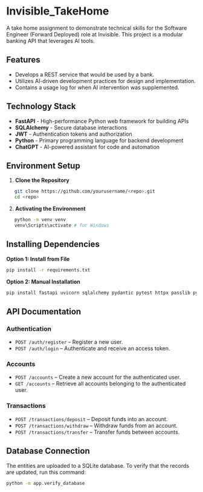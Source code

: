 # Invisible_TakeHome
A take home assignment to demonstrate technical skills for the Software Engineer (Forward Deployed) role at Invisible. This project is a modular banking API that leverages AI tools.

## Features
- Develops a REST service that would be used by a bank.
- Utilizes AI-driven development practices for design and implementation.
- Contains a usage log for when AI intervention was supplemented.

## Technology Stack
- **FastAPI** - High-performance Python web framework for building APIs
- **SQLAlchemy** - Secure database interactions
- **JWT** - Authentication tokens and authorization
- **Python** - Primary programming language for backend development
- **ChatGPT** - AI-powered assistant for code and automation

## Environment Setup

1. **Clone the Repository**
```bash
   git clone https://github.com/yourusername/<repo>.git
   cd <repo>
```

2. **Activating the Environment**
```bash
   python -m venv venv
   venv\Scripts\activate # for Windows
```

## Installing Dependencies

**Option 1: Install from File**
```bash
pip install -r requirements.txt
```

**Option 2: Manual Installation**
```bash
pip install fastapi uvicorn sqlalchemy pydantic pytest httpx passlib python-jose python-dotenv passlib[bcrypt] cryptography
```

## API Documentation

### Authentication
- `POST /auth/register` – Register a new user.  
- `POST /auth/login` – Authenticate and receive an access token.  

### Accounts
- `POST /accounts` – Create a new account for the authenticated user.  
- `GET /accounts` – Retrieve all accounts belonging to the authenticated user.  

### Transactions
- `POST /transactions/deposit` – Deposit funds into an account.  
- `POST /transactions/withdraw` – Withdraw funds from an account.  
- `POST /transactions/transfer` – Transfer funds between accounts.

## Database Connection

The entities are uploaded to a SQLite database. To verify that the records are updated, run this command:
```bash
python -m app.verify_database
```